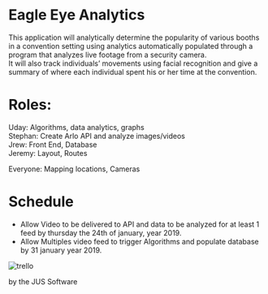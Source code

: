 # Eagle Eye Analytics

  This application will analytically determine the popularity of various booths in a convention setting using analytics automatically populated through a program that analyzes live footage from a security camera.   
  It will also track individuals’ movements using facial recognition and give a summary of where each individual spent his or her time at the convention.

# Roles: 

Uday: Algorithms, data analytics, graphs  
Stephan: Create Arlo API and analyze images/videos  
Jrew: Front End, Database  
Jeremy: Layout, Routes  

Everyone: Mapping locations, Cameras  

# Schedule  
* Allow Video to be delivered to API and data to be analyzed for at least 1 feed by thursday the 24th of january, year 2019.  
* Allow Multiples video feed to trigger Algorithms and populate database by 31 january year 2019.  


![trello](http://magaimg.net/img/72hw.png)


by the JUS Software
